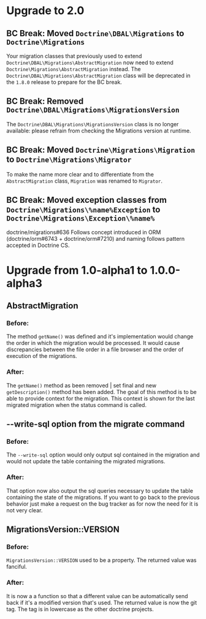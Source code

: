 # Upgrade to 2.0

## BC Break: Moved `Doctrine\DBAL\Migrations` to `Doctrine\Migrations`

Your migration classes that previously used to extend `Doctrine\DBAL\Migrations\AbstractMigration` now need to extend
`Doctrine\Migrations\AbstractMigration` instead. The `Doctrine\DBAL\Migrations\AbstractMigration` class will be
deprecated in the `1.8.0` release to prepare for the BC break.

## BC Break: Removed `Doctrine\DBAL\Migrations\MigrationsVersion`

The `Doctrine\DBAL\Migrations\MigrationsVersion` class is no longer available: please refrain from checking the Migrations version at runtime.

## BC Break: Moved `Doctrine\Migrations\Migration` to `Doctrine\Migrations\Migrator`

To make the name more clear and to differentiate from the `AbstractMigration` class, `Migration` was renamed to `Migrator`.

## BC Break: Moved exception classes from `Doctrine\Migrations\%name%Exception` to `Doctrine\Migrations\Exception\%name%`
doctrine/migrations#636
Follows concept introduced in ORM (doctrine/orm#6743 + doctrine/orm#7210) and naming follows pattern accepted in Doctrine CS.

# Upgrade from 1.0-alpha1 to 1.0.0-alpha3

## AbstractMigration

### Before:

The method `getName()` was defined and it's implementation would change the order in which the migration would be processed.
It would cause discrepancies between the file order in a file browser and the order of execution of the migrations.

### After:

The `getName()` method as been removed | set final and new `getDescription()` method has been added.
The goal of this method is to be able to provide context for the migration.
This context is shown for the last migrated migration when the status command is called.

## --write-sql option from the migrate command

### Before:

The `--write-sql` option would only output sql contained in the migration and would not update the table containing the migrated migrations.

### After:

That option now also output the sql queries necessary to update the table containing the state of the migrations.
If you want to go back to the previous behavior just make a request on the bug tracker as for now the need for it is not very clear.

## MigrationsVersion::VERSION

### Before:

`MigrationsVersion::VERSION` used to be a property.
The returned value was fanciful.

### After:

It is now a a function so that a different value can be automatically send back if it's a modified version that's used.
The returned value is now the git tag.
The tag is in lowercase as the other doctrine projects.
